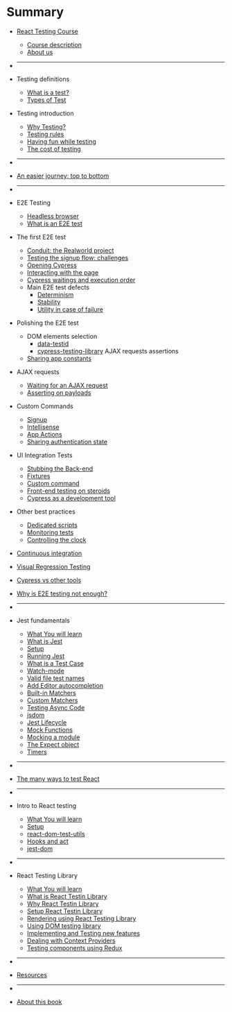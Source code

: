 # Summary

- [React Testing Course](README.md)
  - [Course description](book/course-description.md)
  - [About us](book/about-us.md)
- ***
- Testing definitions
  - [What is a test?](book/what-is-a-test.md)
  - [Types of Test](book/types-of-test.md)
- Testing introduction
  - [Why Testing?](book/why-testing.md)
  - [Testing rules](book/testing-rules.md)
  - [Having fun while testing](book/having-fun-while-testing.md)
  - [The cost of testing](book/the-cost-of-testing.md)
- ***
- [An easier journey: top to bottom](book/top-to-bottom.md)
- ***
- E2E Testing
  - [Headless browser](book/headless-browser.md)
  - [What is an E2E test](book/what-is-an-e2e-test.md)
- The first E2E test
  - [Conduit: the Realworld project](book/the-realworld-project.md)
  - [Testing the signup flow: challenges](book/signup-flow-challenges.md)
  - [Opening Cypress](book/opening-cypress.md)
  - [Interacting with the page](book/interacting-with-the-page.md)
  - [Cypress waitings and execution order](book/cypress-waitings-and-execution-order.md)
  - Main E2E test defects
    - [Determinism](book/e2e-test-defects-determinism.md)
    - [Stability](book/e2e-test-defects-stability.md)
    - [Utility in case of failure](book/utility-in-case-of-failure.md)
- Polishing the E2E test
  - DOM elements selection
    - [data-testid](book/dom-elements-selection.md)
    - [cypress-testing-library](book/cypress-testing-library.md)
      AJAX requests assertions
  - [Sharing app constants](book/app-constants.md)
- AJAX requests
  - [Waiting for an AJAX request](book/waiting-for-ajax-request.md)
  - [Asserting on payloads](book/payload-assertions.md)
- Custom Commands
  - [Signup](book/signup-custom-command.md)
  - [Intellisense](book/custom-command-intellisense.md)
  - [App Actions](book/app-actions.md)
  - [Sharing authentication state](book/sharing-authentication-state.md)
- UI Integration Tests
  - [Stubbing the Back-end](book/stubbing-the-backend.md)
  - [Fixtures](book/fixtures.md)
  - [Custom command](book/integration-custom-command.md)
  - [Front-end testing on steroids](book/front-end-testing-on-steroids.md)
  - [Cypress as a development tool](book/cypress-as-a-development-tool.md)
- Other best practices
  - [Dedicated scripts](book/dedicated-scripts.md)
  - [Monitoring tests](book/monitoring-tests.md)
  - [Controlling the clock](book/controlling-the-clock.md)
- [Continuous integration](book/continuous-integration.md)
- [Visual Regression Testing](book/visual-regression-testing.md)
- [Cypress vs other tools](book/cypress-vs-other-tools.md)
- [Why is E2E testing not enough?](book/why-is-e2e-testing-not-enough.md)
- ***
- Jest fundamentals

  - [What You will learn](book/jest-101/index.md)
  - [What is Jest](book/jest-101/what-is-jest.md)
  - [Setup](book/jest-101/setup.md)
  - [Running Jest](book/jest-101/running-jest.md)
  - [What is a Test Case](book/jest-101/test-case.md)
  - [Watch-mode](book/jest-101/watch-mode.md)
  - [Valid file test names](book/jest-101/test-filenames.md)
  - [Add Editor autocompletion](book/jest-101/editor-autocompletion.md)
  - [Built-in Matchers](book/jest-101/built-in-matchers.md)
  - [Custom Matchers](book/jest-101/custom-matchers.md)
  - [Testing Async Code](book/jest-101/testing-async-code.md)
  - [jsdom](book/jest-101/jsdom.md)
  - [Jest Lifecycle](book/jest-101/jest-lifecycle.md)
  - [Mock Functions](book/jest-101/mock-function.md)
  - [Mocking a module](book/jest-101/mock-modules.md)
  - [The Expect object](book/jest-101/expect-object.md)
  - [Timers](book/jest-101/timers.md)

- ***
- [The many ways to test React](book/many-ways-to-test-react.md)
- ***
- Intro to React testing
  - [What You will learn](book/intro-to-react-testing/index.md)
  - [Setup](book/intro-to-react-testing/setup.md)
  - [react-dom-test-utils](book/intro-to-react-testing/react-dom-test-utils.md)
  - [Hooks and act](book/intro-to-react-testing/hooks-and-act.md)
  - [jest-dom](book/intro-to-react-testing/jest-dom.md)
- ***
- React Testing Library
  - [What You will learn](book/react-testing-library/index.md)
  - [What is React Testin Library](book/react-testing-library/what.md)
  - [Why React Testin Library](book/react-testing-library/why-react-testing-library.md)
  - [Setup React Testin Library](book/react-testing-library/setup.md)
  - [Rendering using React Testing Library](book/react-testing-library/rendering.md)
  - [Using DOM testing library](book/react-testing-library/dom-testing-library.md)
  - [Implementing and Testing new features](book/react-testing-library/custom-input.md)
  - [Dealing with Context Providers](book/react-testing-library/context.md)
  - [Testing components using Redux](book/react-testing-library/redux.md)
- ***
- [Resources](book/resources.md)
- ***
- [About this book](book/about-the-book.md)

